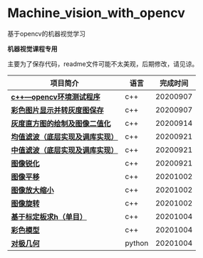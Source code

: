 # Machine_vision_with_opencv
基于opencv的机器视觉学习

**机器视觉课程专用**

主要为了保存代码，readme文件可能不太美观，后期修改，请见谅。

| 项目简介                                                     | 语言   | 完成时间 |
| ------------------------------------------------------------ | ------ | -------- |
| **[c++—opencv环境测试程序](https://github.com/Longxiaoze/Machine_vision_with_opencv/tree/main/opencv1)** | c++    | 20200907 |
| **[彩色图片显示并转灰度图保存](https://github.com/Longxiaoze/Machine_vision_with_opencv/tree/main/opencv2)** | c++    | 20200907 |
| **[灰度直方图的绘制及图像二值化](https://github.com/Longxiaoze/Machine_vision_with_opencv/tree/main/opencv3)** | c++    | 20200914 |
| **[均值滤波（底层实现及调库实现）](https://github.com/Longxiaoze/Machine_vision_with_opencv/tree/main/opencv_4)** | c++    | 20200921 |
| **[中值滤波（底层实现及调库实现）](https://github.com/Longxiaoze/Machine_vision_with_opencv/tree/main/opencv5)** | c++    | 20200921 |
| **[图像锐化](https://github.com/Longxiaoze/Machine_vision_with_opencv/tree/main/opencv6)** | c++    | 20200921 |
| **[图像平移](https://github.com/Longxiaoze/Machine_vision_with_opencv/tree/main/opencv7)** | c++    | 20201002 |
| **[图像放大缩小](https://github.com/Longxiaoze/Machine_vision_with_opencv/tree/main/opencv8)** | c++    | 20201002 |
| **[图像旋转](https://github.com/Longxiaoze/Machine_vision_with_opencv/tree/main/opencv9)** | c++    | 20201002 |
| **[基于标定板求h（单目）](https://github.com/Longxiaoze/Machine_vision_with_opencv/tree/main/opencv10)** | c++    | 20201004 |
| **[彩色模型](https://github.com/Longxiaoze/Machine_vision_with_opencv/tree/main/opencv11)** | c++    | 20201004 |
| **[对极几何](https://github.com/Longxiaoze/Machine_vision_with_opencv/tree/main/python_opencv2)** | python | 20201004 |
